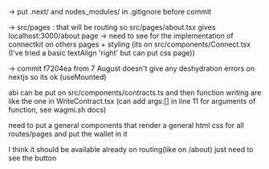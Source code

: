 -> put .next/ and nodes_modules/ in .gitignore before commit

-> src/pages : that will be routing so src/pages/about.tsx gives localhost:3000/about page
-> need to see for the implementation of connectkit on others pages + styling (its on src/components/Connect.tsx (I've tried a basic textAlign 'right' but can put css page))

-> commit f7204ea from 7 August doesn't give any deshydration errors on nextjs so its ok (useMounted)


abi can be put on src/components/contracts.ts and then function writing are like the one in WriteContract.tsx (can add args:[] in line 11 for arguments of function, see wagmi.sh docs)


need to put a general components that render a general html css for all routes/pages and put the wallet in it

I think it should be available already on routing(like on /about) just need to see the button



